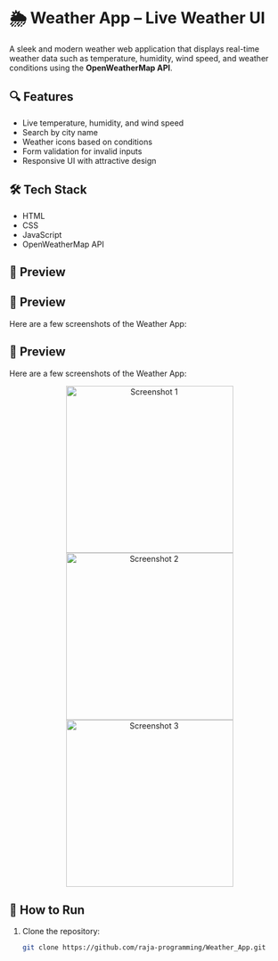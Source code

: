 # 🌦️ Weather App – Live Weather UI

A sleek and modern weather web application that displays real-time weather data such as temperature, humidity, wind speed, and weather conditions using the **OpenWeatherMap API**.

## 🔍 Features

- Live temperature, humidity, and wind speed
- Search by city name
- Weather icons based on conditions
- Form validation for invalid inputs
- Responsive UI with attractive design

## 🛠️ Tech Stack

- HTML
- CSS
- JavaScript
- OpenWeatherMap API

## 📸 Preview

## 📸 Preview

Here are a few screenshots of the Weather App:

## 📸 Preview

Here are a few screenshots of the Weather App:

<p align="center">
  <img src="images/image1.jpg" width="300" alt="Screenshot 1" />
  <img src="images/image2.jpg" width="300" alt="Screenshot 2" />
  <img src="images/image3.jpg" width="300" alt="Screenshot 3" />
</p>


## 🚀 How to Run

1. Clone the repository:

   ```bash
   git clone https://github.com/raja-programming/Weather_App.git
